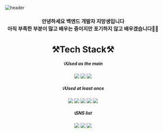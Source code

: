

![header](https://capsule-render.vercel.app/api?type=waving&&color=random&height=300&section=header&text=Hello%20World!&fontColor=ffffff&fontSize=90&animation=fadeIn)


<div align="center">
<h3>안녕하세요 백엔드 개발자 지망생입니다<br>아직 부족한 부분이 많고 배우는 중이지만 포기하지 않고 배우겠습니다🏋️‍♂️</h3>

  <h1>⚒Tech Stack⚒</h1>
  <h5>💡Used as the main</h5>
<img src="https://img.shields.io/badge/-Java-007396?style=for-the-badge"/>
<img src="https://img.shields.io/badge/-Spring-6DB33F?style=for-the-badge&logo=Spring&logoColor=white"/>
<img src="https://img.shields.io/badge/-SpringBoot-6DB33F?style=for-the-badge&logo=Spring Boot&logoColor=white"/>
  
  
  <h5>💡Used at least once</h5>
<img src="https://img.shields.io/badge/-JavaScript-F7DF1E?style=for-the-badge&logo=JavaScript&logoColor=black"/>
<img src="https://img.shields.io/badge/-css-1572B6?style=for-the-badge&logo=CSS3&logoColor=white"/>
<img src="https://img.shields.io/badge/-HTML-E34F26?style=for-the-badge&logo=HTML5&logoColor=white"/>
  <img src="https://img.shields.io/badge/-c-A8B9CC?style=for-the-badge&logo=C&logoColor=white"/>
  <img src="https://img.shields.io/badge/-Python-3776AB?style=for-the-badge&logo=Python&logoColor=white"/>
  
  <h5>📞SNS list</h5>
  <a href="https://www.instagram.com/99_k.ys" target="_blank"><img src="https://img.shields.io/badge/-Instagram-E4405F?style=for-the-badge&logo=Instagram&logoColor=white"/></a>
    <a href="https://yooseong12.tistory.com" target="_blank"><img src="https://img.shields.io/badge/-Tistory-000000?style=for-the-badge&logo=Tistory&logoColor=white"/></a>
  <a href="https://velog.io/@yooseong12" target="_blank"><img src="https://img.shields.io/badge/-Velog-#20C997?style=for-the-badge&logo=Velog&logoColor=white"/></a>
  
  </div>
